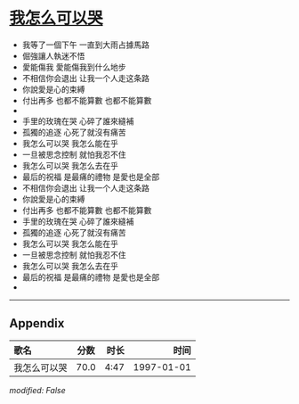 # [我怎么可以哭](https://music.163.com/song?id=67870)

* 我等了一個下午 一直到大雨占據馬路
* 倔強讓人執迷不悟
* 愛能傷我 愛能傷我到什么地步
* 不相信你会退出 让我一个人走这条路
* 你說愛是心的束縛
* 付出再多 也都不能算數 也都不能算數
* 
* 手里的玫瑰在哭 心碎了誰來縫補
* 孤獨的追逐 心死了就沒有痛苦
* 我怎么可以哭 我怎么能在乎
* 一旦被思念控制 就怕我忍不住
* 我怎么可以哭 我怎么去在乎
* 最后的祝福 是最痛的禮物 是愛也是全部
* 不相信你会退出 让我一个人走这条路
* 你說愛是心的束縛
* 付出再多 也都不能算數 也都不能算數
* 手里的玫瑰在哭 心碎了誰來縫補
* 孤獨的追逐 心死了就沒有痛苦
* 我怎么可以哭 我怎么能在乎
* 一旦被思念控制 就怕我忍不住
* 我怎么可以哭 我怎么去在乎
* 最后的祝福 是最痛的禮物 是愛也是全部
* 


---

## Appendix

|歌名|分数|时长|时间|
|:---|:---:|---:|---:|
|我怎么可以哭|70.0|4:47|1997-01-01

*modified: False*